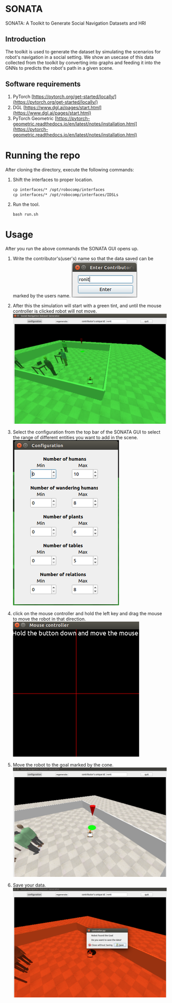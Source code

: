 # SONATA

SONATA: A Toolkit to Generate Social Navigation Datasets and HRI

## Introduction

The toolkit is used to generate the dataset by simulating the scenarios for robot's navigation in a social setting. We show an usecase of this data collected from the toolkit by converting into graphs and feeding it into the GNNs to predicts the robot's path in a given scene.

## Software requirements
1. PyTorch [https://pytorch.org/get-started/locally/](https://pytorch.org/get-started/locally/)
2. DGL [https://www.dgl.ai/pages/start.html](https://www.dgl.ai/pages/start.html)
3. PyTorch Geometric [https://pytorch-geometric.readthedocs.io/en/latest/notes/installation.html](https://pytorch-geometric.readthedocs.io/en/latest/notes/installation.html)

# Running the repo

After cloning the directory, execute the following commands:
1. Shift the interfaces to proper location.
    ```
    cp interfaces/* /opt/robocomp/interfaces
    cp interfaces/* /opt/robocomp/interfaces/IDSLs
    ```
2. Run the tool.
    ```
    bash run.sh
    ```

# Usage

After you run the above commands the SONATA GUI opens up.

1. Write the contributor's(user's) name so that the data saved can be marked by the users name.
![contributor](./images/get_contributer.png)

2. After this the simulation will start with a green tint, and until the mouse controller is clicked robot will not move. 
![simulator](./images/simulation_green_start.png)

3. Select the configuration from the top bar of the SONATA GUI to select the range of different entities you want to add in the scene.
![configuration](./images/select_range.png)

4. click on the mouse controller and hold the left key and drag the mouse to move the robot in that direction.
![mouse](./images/click_joystick.png)

5. Move the robot to the goal marked by the cone.
![goal](./images/reach_goal.png)

6. Save your data.
![save](./images/save.png)

